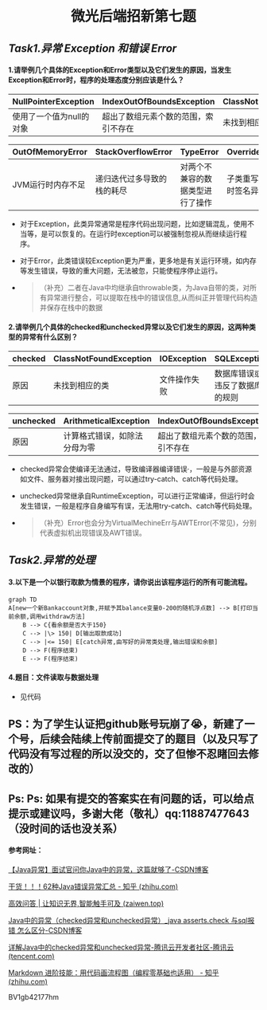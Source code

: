 # <center>微光后端招新第七题</center>

## ***Task1.异常 Exception 和错误 Error***

#### 1.请举例几个具体的Exception和Error类型以及它们发生的原因，当发生Exception和Error时，程序的处理态度分别应该是什么？

| NullPointerException     | IndexOutOfBoundsException            | ClassNotFoundException | NumberFormatException | IllegalArgumentException       | **IOException** | FileNotFoundException    |
| ------------------------ | ------------------------------------ | ---------------------- | --------------------- | ------------------------------ | --------------- | ------------------------ |
| 使用了一个值为null的对象 | 超出了数组元素个数的范围，索引不存在 | 未找到相应的类         | 数字的格式发生了错误  | 方法接受了一个不符合类型的参数 | 文件操作失败    | 未找到要求访问的文件SQLE |

| OutOfMemoryError  | StackOverflowError         | **TypeError**                    | **OverrideError**      |
| ----------------- | -------------------------- | -------------------------------- | ---------------------- |
| JVM运行时内存不足 | 递归迭代过多导致的栈的耗尽 | 对两个不兼容的数据类型进行了操作 | 子类重写父类时签名异常 |

- 对于Exception，此类异常通常是程序代码出现问题，比如逻辑混乱，使用不当等，是可以恢复的。在运行时exception可以被强制忽视从而继续运行程序。

- 对于Error，此类错误较Exception更为严重，更多地是有关运行环境，如内存等发生错误，导致的重大问题，无法被忽，只能使程序停止运行。

- > （补充）二者在Java中均继承自throwable类，为Java自带的类，对所有异常进行整合，可以提取在栈中的错误信息,从而纠正并管理代码构造并保存在栈中的数据

#### **2.请举例几个具体的checked和unchecked异常以及它们发生的原因，这两种类型的异常有什么区别？**

| checked | ClassNotFoundException | IOException  | SQLException                   |
| ------- | ---------------------- | ------------ | ------------------------------ |
| 原因    | 未找到相应的类         | 文件操作失败 | 数据库错误或违反了数据库的规则 |

| unchecked | ArithmeticalException        | IndexOutOfBoundsException            | NullPointerException     |
| --------- | ---------------------------- | ------------------------------------ | ------------------------ |
| 原因      | 计算格式错误，如除法分母为零 | 超出了数组元素个数的范围，索引不存在 | 使用了一个值为null的对象 |

- checked异常会使编译无法通过，导致编译器编译错误·，一般是与外部资源如文件、服务器对接出现问题，可以通过try-catch、catch等代码处理。

- unchecked异常继承自RuntimeException，可以进行正常编译，但运行时会发生错误，一般是程序自身编写有误，无法用try-catch、catch等代码处理。

- > （补充）Error也会分为VirtualMechineErr与AWTError(不常见)，分别代表虚拟机出现错误及AWT错误。

## ***Task2.异常的处理***

#### 3.以下是一个以银行取款为情景的程序，请你说出该程序运行的所有可能流程。

```mermaid
graph TD
A[new一个新Bankaccount对象,并赋予其balance变量0-200的随机浮点数] --> B[打印当前余额,调用withdraw方法]
    B --> C{看余额是否大于150}
    C --> |\> 150| D[输出取款成功]
    C --> |<= 150| E[catch异常,由写好的异常类处理,输出错误和余额]
 	D --> F(程序结束)
 	E --> F(程序结束)
```

#### 4.题目：文件读取与数据处理
- 见代码



## PS：为了学生认证把github账号玩崩了😭，新建了一个号，后续会陆续上传前面提交了的题目（以及只写了代码没有写过程的所以没交的，交了但惨不忍睹回去修改的）
## Ps: Ps: 如果有提交的答案实在有问题的话，可以给点提示或建议吗，多谢大佬（敬礼）qq:11887477643（没时间的话也没关系）

#### 参考网址：

[【Java异常】面试官问你Java中的异常，这篇就够了-CSDN博客](https://blog.csdn.net/weixin_52007179/article/details/142813999)

[干货！！！62种Java错误异常汇总 - 知乎 (zhihu.com)](https://zhuanlan.zhihu.com/p/658386570)

[高效问答 | 让知识无界,智能触手可及 (zaiwen.top)](https://www.zaiwen.top/chat/working-edition)

[Java中的异常（checked异常和unchecked异常）_java asserts.check 与sql报错 怎么区分-CSDN博客](https://blog.csdn.net/qq_34039868/article/details/107145009)

[详解Java中的checked异常和unchecked异常-腾讯云开发者社区-腾讯云 (tencent.com)](https://cloud.tencent.com/developer/article/1752363)

[Markdown 进阶技能：用代码画流程图（编程零基础也适用） - 知乎 (zhihu.com)](https://zhuanlan.zhihu.com/p/69495726)

BV1gb42177hm
